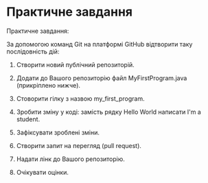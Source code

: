 # Практичне завдання
Практичне завдання:

За допомогою команд Git на платформі GitHub відтворити таку послідовність дій:

1. Створити новий публічний репозиторій.

1. Додати до Вашого репозиторію  файл MyFirstProgram.java (прикріплено нижче).

2. Стоворити гілку з назвою my_first_program.

3. Зробити зміну у коді: замість рядку Hello World написати I'm a student.

4. Зафіксувати зроблені зміни.

5. Створити запит на перегляд (pull request).

6. Надати лінк до Вашого репозиторію.


7. Очікувати оцінки.	

